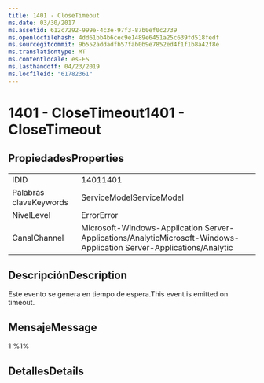```yaml
---
title: 1401 - CloseTimeout
ms.date: 03/30/2017
ms.assetid: 612c7292-999e-4c3e-97f3-87b0ef0c2739
ms.openlocfilehash: 4dd61bb4b6cec9e1489e6451a25c639fd518fedf
ms.sourcegitcommit: 9b552addadfb57fab0b9e7852ed4f1f1b8a42f8e
ms.translationtype: MT
ms.contentlocale: es-ES
ms.lasthandoff: 04/23/2019
ms.locfileid: "61782361"
---
```

# <a name="1401---closetimeout"></a><span data-ttu-id="fe852-102">1401 - CloseTimeout</span><span class="sxs-lookup"><span data-stu-id="fe852-102">1401 - CloseTimeout</span></span>
## <a name="properties"></a><span data-ttu-id="fe852-103">Propiedades</span><span class="sxs-lookup"><span data-stu-id="fe852-103">Properties</span></span>  
  
|||  
|-|-|  
|<span data-ttu-id="fe852-104">ID</span><span class="sxs-lookup"><span data-stu-id="fe852-104">ID</span></span>|<span data-ttu-id="fe852-105">1401</span><span class="sxs-lookup"><span data-stu-id="fe852-105">1401</span></span>|  
|<span data-ttu-id="fe852-106">Palabras clave</span><span class="sxs-lookup"><span data-stu-id="fe852-106">Keywords</span></span>|<span data-ttu-id="fe852-107">ServiceModel</span><span class="sxs-lookup"><span data-stu-id="fe852-107">ServiceModel</span></span>|  
|<span data-ttu-id="fe852-108">Nivel</span><span class="sxs-lookup"><span data-stu-id="fe852-108">Level</span></span>|<span data-ttu-id="fe852-109">Error</span><span class="sxs-lookup"><span data-stu-id="fe852-109">Error</span></span>|  
|<span data-ttu-id="fe852-110">Canal</span><span class="sxs-lookup"><span data-stu-id="fe852-110">Channel</span></span>|<span data-ttu-id="fe852-111">Microsoft-Windows-Application Server-Applications/Analytic</span><span class="sxs-lookup"><span data-stu-id="fe852-111">Microsoft-Windows-Application Server-Applications/Analytic</span></span>|  
  
## <a name="description"></a><span data-ttu-id="fe852-112">Descripción</span><span class="sxs-lookup"><span data-stu-id="fe852-112">Description</span></span>  
 <span data-ttu-id="fe852-113">Este evento se genera en tiempo de espera.</span><span class="sxs-lookup"><span data-stu-id="fe852-113">This event is emitted on timeout.</span></span>  
  
## <a name="message"></a><span data-ttu-id="fe852-114">Mensaje</span><span class="sxs-lookup"><span data-stu-id="fe852-114">Message</span></span>  
 <span data-ttu-id="fe852-115">1 %</span><span class="sxs-lookup"><span data-stu-id="fe852-115">1%</span></span>  
  
## <a name="details"></a><span data-ttu-id="fe852-116">Detalles</span><span class="sxs-lookup"><span data-stu-id="fe852-116">Details</span></span>
